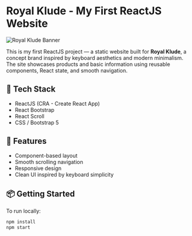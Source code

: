 # Royal Klude - My First ReactJS Website

![Royal Klude Banner](https://via.placeholder.com/1000x300?text=Royal+Klude+Website) <!-- Replace with your actual image link -->

This is my first ReactJS project — a static website built for **Royal Klude**, a concept brand inspired by keyboard aesthetics and modern minimalism. The site showcases products and basic information using reusable components, React state, and smooth navigation.

## 🔧 Tech Stack

- ReactJS (CRA - Create React App)
- React Bootstrap
- React Scroll
- CSS / Bootstrap 5

## 🚀 Features

- Component-based layout
- Smooth scrolling navigation
- Responsive design
- Clean UI inspired by keyboard simplicity

## 📦 Getting Started

To run locally:

```bash
npm install
npm start
